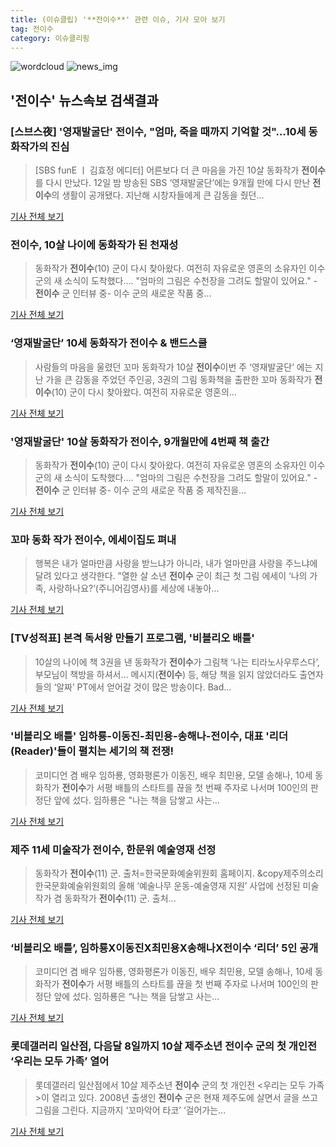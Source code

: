```yaml
---
title: (이슈클립) '**전이수**' 관련 이슈, 기사 모아 보기
tag: 전이수
category: 이슈클리핑
---
```

![wordcloud](https://s3.ap-northeast-2.amazonaws.com/lyrics101-wordcloud/2018-09-12-1536758454.png)
![news_img](https://user-images.githubusercontent.com/42597476/44507050-1206f400-a6e4-11e8-8d98-7ffbfebb353f.png)
## **'**전이수**'** 뉴스속보 검색결과
### [스브스夜] '영재발굴단' **전이수**, "엄마, 죽을 때까지 기억할 것"…10세 동화작가의 진심

>[SBS funE ㅣ 김효정 에디터] 어른보다 더 큰 마음을 가진 10살 동화작가 **전이수**를 다시 만났다. 12일 밤 방송된 SBS ‘영재발굴단’에는 9개월 만에 다시 만난 **전이수**의 생활이 공개됐다. 지난해 시창자들에게 큰 감동을 줬던...

<a href="http://sbsfune.sbs.co.kr/news/news_content.jsp?article_id=E10009207273" target="_blank">기사 전체 보기</a>

### **전이수**, 10살 나이에 동화작가 된 천재성

>동화작가 **전이수**(10) 군이 다시 찾아왔다. 여전히 자유로운 영혼의 소유자인 이수 군의 새 소식이 도착했다.... "엄마의 그림은 수천장을 그려도 할말이 있어요." - **전이수** 군 인터뷰 중- 이수 군의 새로운 작품 중...

<a href="http://www.nextdaily.co.kr/news/article.html?id=20180912800100" target="_blank">기사 전체 보기</a>

### ‘영재발굴단’ 10세 동화작가 **전이수** & 밴드스쿨

>사람들의 마음을 울렸던 꼬마 동화작가 10살 **전이수**이번 주 ‘영재발굴단’ 에는 지난 가을 큰 감동을 주었던 주인공, 3권의 그림 동화책을 출판한 꼬마 동화작가 **전이수**(10) 군이 다시 찾아왔다. 여전히 자유로운 영혼의...

<a href="http://www.kookje.co.kr/news2011/asp/newsbody.asp?code=0500&key=20180912.99099005068" target="_blank">기사 전체 보기</a>

### '영재발굴단' 10살 동화작가 **전이수**, 9개월만에 4번째 책 출간

>동화작가 **전이수**(10) 군이 다시 찾아왔다. 여전히 자유로운 영혼의 소유자인 이수 군의 새 소식이 도착했다.... "엄마의 그림은 수천장을 그려도 할말이 있어요." - **전이수** 군 인터뷰 중- 이수 군의 새로운 작품 중 제작진을...

<a href="http://sports.chosun.com/news/ntype.htm?id=201809110100088890006918&servicedate=20180911" target="_blank">기사 전체 보기</a>

### 꼬마 동화 작가 **전이수**, 에세이집도 펴내

>행복은 내가 얼마만큼 사랑을 받느냐가 아니라, 내가 얼마만큼 사랑을 주느냐에 달려 있다고 생각한다. ”열한 살 소년 **전이수** 군이 최근 첫 그림 에세이 ‘나의 가족, 사랑하나요?’(주니어김영사)를 세상에 내놓아...

<a href="http://kids.hankooki.com/lpage/news/201809/kd20180904163018103170.htm" target="_blank">기사 전체 보기</a>

### [TV성적표] 본격 독서왕 만들기 프로그램, '비블리오 배틀'

>10살의 나이에 책 3권을 낸 동화작가 **전이수**가 그림책 ‘나는 티라노사우루스다’, 부모님이 책방을 하셔서... 메시지(**전이수**) 등, 해당 책을 읽지 않았더라도 출연자들의 ‘알짜’ PT에서 얻어갈 것이 많은 방송이다. Bad...

<a href="http://enews.imbc.com/News/RetrieveNewsInfo/240276" target="_blank">기사 전체 보기</a>

### '비블리오 배틀' 임하룡-이동진-최민용-송해나-**전이수**, 대표 '리더(Reader)'들이 펼치는 세기의 책 전쟁!

>코미디언 겸 배우 임하룡, 영화평론가 이동진, 배우 최민용, 모델 송해나, 10세 동화작가 **전이수**가 서평 배틀의 스타트를 끊을 첫 번째 주자로 나서며 100인의 판정단 앞에 섰다. 임하룡은 "나는 책을 담쌓고 사는...

<a href="http://www.daejeontoday.com/news/articleView.html?idxno=507329" target="_blank">기사 전체 보기</a>

### 제주 11세 미술작가 **전이수**, 한문위 예술영재 선정

>동화작가 **전이수**(11) 군. 출처=한국문화예술위원회 홈페이지. &copy제주의소리 한국문화예술위원회의 올해 ‘예술나무 운동-예술영재 지원’ 사업에 선정된 미술작가 겸 동화작가 **전이수**(11) 군. 출처...

<a href="http://www.jejusori.net/?mod=news&act=articleView&idxno=208166" target="_blank">기사 전체 보기</a>

### ‘비블리오 배틀’, 임하룡X이동진X최민용X송해나X**전이수** ‘리더’ 5인 공개

>코미디언 겸 배우 임하룡, 영화평론가 이동진, 배우 최민용, 모델 송해나, 10세 동화작가 **전이수**가 서평 배틀의 스타트를 끊을 첫 번째 주자로 나서며 100인의 판정단 앞에 섰다. 임하룡은 “나는 책을 담쌓고 사는...

<a href="http://www.sedaily.com/NewsView/1S36VV51IH" target="_blank">기사 전체 보기</a>

### 롯데갤러리 일산점, 다음달 8일까지 10살 제주소년 **전이수** 군의 첫 개인전 ‘우리는 모두 가족’ 열어

>롯데갤러리 일산점에서 10살 제주소년 **전이수** 군의 첫 개인전 <우리는 모두 가족>이 열리고 있다. 2008년 출생인 **전이수** 군은 현재 제주도에 살면서 글을 쓰고 그림을 그린다. 지금까지 ‘꼬마악어 타코’ ‘걸어가는...

<a href="http://www.kyeonggi.com/?mod=news&act=articleView&idxno=1483240" target="_blank">기사 전체 보기</a>


